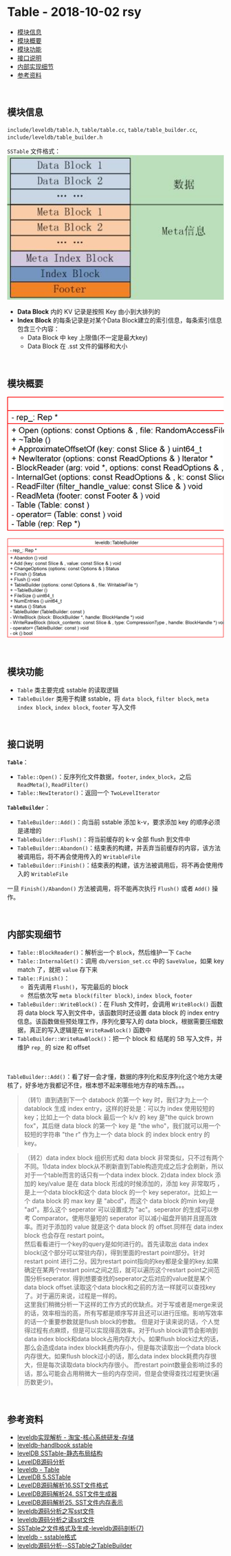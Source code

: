 # Table - 2018-10-02 rsy

- [模块信息](#module_info)
- [模块概要](#module_in_brief)
- [模块功能](#module_function)
- [接口说明](#interface_specification)
- [内部实现细节](#inner_detail)
- [参考资料](#reference)


&nbsp;   
<a id="module_info"></a>
## 模块信息

`include/leveldb/table.h`, `table/table.cc`, `table/table_builder.cc`, `include/leveldb/table_builder.h`

`SSTable` 文件格式：   
![](assets/SSTable_structure_10_03.png)

- **Data Block** 内的 KV 记录是按照 Key 由小到大排列的
- **Index Block** 的每条记录是对某个Data Block建立的索引信息，每条索引信息包含三个内容：
  - Data Block 中 key 上限值(不一定是最大key)
  - Data Block 在 .sst 文件的偏移和大小


&nbsp;   
<a id="module_in_brief"></a>
## 模块概要

![](assets/Table_UML_10_02.png)

![](assets/TableBuilder_10_03.png)


&nbsp;   
<a id="module_function"></a>
## 模块功能

- `Table` 类主要完成 sstable 的读取逻辑
- `TableBuilder` 类用于构建 sstable，将 `data block`, `filter block`, `meta index block`,  `index block`, `footer` 写入文件


&nbsp;   
<a id="interface_specification"></a>
## 接口说明

**`Table`**：

- `Table::Open()`：反序列化文件数据，`footer`, `index_block`，之后 `ReadMeta()`, `ReadFilter()`
- `Table::NewIterator()`：返回一个 `TwoLevelIterator`

**`TableBuilder`**：

- `TableBuilder::Add()`：向当前 sstable 添加 k-v，要求添加 key 的顺序必须是递增的
- `TableBuilder::Flush()`：将当前缓存的 k-v 全部 flush 到文件中
- `TableBuilder::Abandon()`：结束表的构建，并丢弃当前缓存的内容，该方法被调用后，将不再会使用传入的 `WritableFile`
- `TableBuilder::Finish()`：结束表的构建，该方法被调用后，将不再会使用传入的 `WritableFile`

一旦 `Finish()/Abandon()` 方法被调用，将不能再次执行 `Flush()` 或者 `Add()` 操作。


&nbsp;   
<a id="inner_detail"></a>
## 内部实现细节

- `Table::BlockReader()`：解析出一个 `Block`，然后维护一下 `Cache`
- `Table::InternalGet()`：调用 `db/version_set.cc` 中的 `SaveValue`，如果 key match 了，就把 `value` 存下来
- `Table::Finish()`：
  - 首先调用 `Flush()`，写完最后的 block
  - 然后依次写 `meta block(filter block)`, `index block`, `footer`
- `TableBuilder::WriteBlock()`：在 Flush 文件时，会调用 `WriteBlock()` 函数将 data block 写入到文件中，该函数同时还设置 data block 的 index entry 信息。该函数做些预处理工作，序列化要写入的 data block，根据需要压缩数据，真正的写入逻辑是在 `WriteRawBlock()` 函数中
- `TableBuilder::WriteRawBlock()`：把一个 block 和 结尾的 5B 写入文件，并维护 `rep_` 的 size 和 offset


&nbsp;    
&nbsp;    
`TableBuilder::Add()`：看了好一会才懂，数据的序列化和反序列化这个地方太硬核了，好多地方我都记不住，根本想不起来哪些地方存的啥东西。。。
>（转1）直到遇到下一个 databock 的第一个 key 时，我们才为上一个 datablock 生成 index entry，这样的好处是：可以为 index 使用较短的 key；比如上一个 data block 最后一个 k/v 的 key 是"the quick brown fox"，其后继 data block 的第一个 key 是 "the who"，我们就可以用一个较短的字符串 "the r" 作为上一个 data block 的 index block entry 的 key。

>（转2）data index block 组织形式和 data block 非常类似，只不过有两个不同。1)data index block从不刷新直到Table构造完成之后才会刷新，所以 对于一个table而言的话只有一个data index block. 2)data index block 添加的 key/value 是在 data block 形成的时候添加的，添加 key 非常取巧 ，是上一个data block和这个 data block 的一个 key seperator。比如上一个 data block 的 max key 是 "abcd"，而这个 data block 的min key是 "ad"。那么这个 seperator 可以设置成为 "ac"。seperator 的生成可以参考 Comparator。使用尽量短的 seperator 可以减小磁盘开销并且提高效率。而对于添加的 value 就是这个 data block 的 offset.同样在 data index block 也会存在 restart point。   
>然后看看进行一个key的query是如何进行的。首先读取出 data index block(这个部分可以常驻内存)，得到里面的restart point部分。针对 restart point 进行二分。因为restart point指向的key都是全量的key.如果确定在某两个restart point之间之后，就可以遍历这个restart point之间范围分析seperator. 得到想要查找的seperator之后对应的value就是某个data block offset.读取这个data block和之前的方法一样就可以查找key了。对于遍历来说，过程是一样的。   
>这里我们稍微分析一下这样的工作方式的优缺点。对于写或者是merge来说的话，效率相当的高，所有写都是顺序写并且还可以进行压缩。影响写效率的话一个重要参数就是flush block的参数。 但是对于读来说的话，个人觉得过程有点麻烦，但是可以实现得高效率。对于flush block调节会影响到data index block和data block占用内存大小。如果flush block过大的话， 那么会造成data index block耗费内存小，但是每次读取出一个data block内存很大。如果flush block过小的话，那么data index block耗费内存很大，但是每次读取data block内存很小。 而restart point数量会影响过多的话，那么可能会占用稍微大一些的内存空间，但是会使得查找过程更快(遍历数更少)。   


&nbsp;   
<a id="reference"></a>
## 参考资料

- [leveldb实现解析 - 淘宝-核心系统研发-存储](https://github.com/rsy56640/read_and_analyse_levelDB/blob/master/reference/DB%20leveldb%E5%AE%9E%E7%8E%B0%E8%A7%A3%E6%9E%90.pdf)
- [leveldb-handlbook sstable](https://leveldb-handbook.readthedocs.io/zh/latest/sstable.html)
- [levelDB SSTable-静态布局结构](https://www.cnblogs.com/shenzhaohai1989/p/3907373.html)
- [LevelDB源码分析](https://wenku.baidu.com/view/b3285278b90d6c85ec3ac687.html)
- [leveldb - Table](https://dirtysalt.github.io/html/leveldb.html#orgb0dff4a)
- [LevelDB 5.SSTable](https://www.cnblogs.com/ym65536/p/7751229.html)
- [LevelDB源码解析16.SST文件格式](https://zhuanlan.zhihu.com/p/44954881)
- [LevelDB源码解析24. SST文件生成器](https://zhuanlan.zhihu.com/p/45693221)
- [LevelDB源码解析25. SST文件内存表示](https://zhuanlan.zhihu.com/p/45730480)
- [leveldb源码分析之写sst文件](http://luodw.cc/2015/10/21/leveldb-10/)
- [leveldb源码分析之读sst文件](http://luodw.cc/2015/10/24/leveldb-12/)
- [SSTable之文件格式及生成-leveldb源码剖析(7)](http://www.pandademo.com/2016/04/sstable-file-format-and-build-leveldb-source-dissect-7/)
- [leveldb - sstable格式](https://www.cnblogs.com/cobbliu/p/6194072.html)
- [leveldb源码分析--SSTable之TableBuilder](https://www.cnblogs.com/KevinT/p/3816746.html)